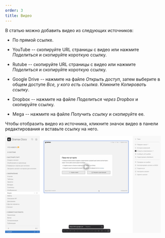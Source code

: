 ```yaml
---
order: 3
title: Видео
---
```


В статью можно добавить видео из следующих источников:

-  По прямой ссылке.

-  YouTube -- скопируйте URL страницы с видео или нажмите *Поделиться* и скопируйте короткую ссылку.

-  Rutube -- скопируйте URL страницы с видео или нажмите *Поделиться* и скопируйте короткую ссылку.

-  Google Drive -- нажмите на файле *Открыть доступ*, затем выберите в общем доступе *Все, у кого есть ссылка*. Кликните *Копировать ссылку*.

-  Dropbox -- нажмите на файле *Поделиться через Dropbox* и скопируйте ссылку.

-  Mega -- нажмите на файле *Получить ссылку* и скопируйте ее.

Чтобы отобразить видео из источника, кликните значок видео в панели редактирования и вставьте ссылку на него.

![](./video-2.png)